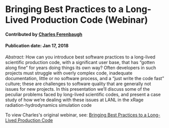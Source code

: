 # Bringing Best Practices to  a Long-Lived Production Code (Webinar)

#### Contributed by [Charles Ferenbaugh](https://github.com/cferenba "Charles Ferenbaugh GitHub Profile") 
#### Publication date: Jan 17, 2018

*Abstract:* How can you introduce best software practices to a long-lived scientific production code, with a significant user base, that has “gotten along fine” for years doing things its own way? Often developers in such projects must struggle with overly complex code, inadequate documentation, little or no software process, and a “just write the code fast” culture; these are challenges to software quality that are generally not issues for new projects. In this presentation we’ll discuss some of the peculiar problems faced by long-lived scientific codes, and present a case study of how we’re dealing with these issues at LANL in the xRage radiation-hydrodynamics simulation code

To view Charles's original webinar, see: 
<a href="https://ideas-productivity.org/events/hpc-best-practices-webinars/#webinar014" class="link-row">Bringing Best Practices to  a Long-Lived Production Code</a>


<!---
Publish: yes
Categories: development
Topics: refactoring, software engineering
Tags: 
Level: 2
Prerequisites: none
Aggregate: stand-alone and subresource
--->
